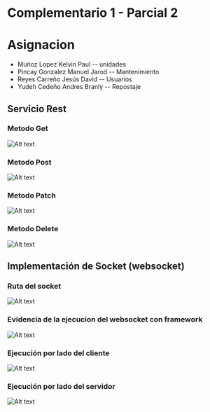 # Complementario 1 - Parcial 2
 
# Asignacion
* Muñoz Lopez Kelvin Paul  -- unidades
* Pincay Gonzalez Manuel Jarod -- Mantenimiento
* Reyes Carreño Jesús David -- Usuarios
* Yudeh Cedeño Andres Branly -- Repostaje




## Servicio Rest
### Metodo Get 
![Alt text](/Evidencias/image.png)
### Metodo Post
![Alt text](/Evidencias/image-1.png) 
### Metodo Patch
![Alt text](/Evidencias/image-2.png)
### Metodo Delete
![Alt text](/Evidencias/image-3.png)



## Implementación de Socket (websocket)
### Ruta del socket
![Alt text](/Evidencias/image-4.png)

### Evidencia de la ejecucion del websocket con framework

![Alt text](/Evidencias/image-5.png)

### Ejecución por lado del cliente
![Alt text](/Evidencias/image-6.png)


### Ejecución por lado del servidor
![Alt text](/Evidencias/image-7.png)